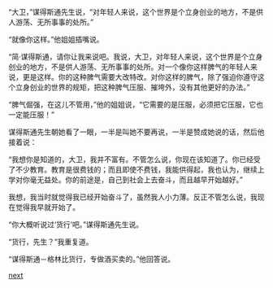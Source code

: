 
“大卫，”谋得斯通先生说，“对年轻人来说，这个世界是个立身创业的地方，不是供人游荡、无所事事的处所。”

“就像你这样。”他姐姐插嘴说。

“简·谋得斯通，请你让我来说吧。我说，大卫，对年轻人来说，这个世界是个立身创业的地方，不是供人游荡、无所事事的处所。对一个像你这样脾气的年轻人来说，更是这样。你的这种脾气需要大改特改。对你这样的脾气，除了强迫你遵守这个立身创业的世界的规矩，把这种脾气压服、摧垮外，没有其他更好的办法。”

“脾气倔强，在这儿不管用，”他的姐姐说，“它需要的是压服，必须把它压服，它也一定能压服！”

谋得斯通先生朝她看了一眼，一半是叫她不要再说，一半是赞成她说的话，然后他接着说：

“我想你是知道的，大卫，我并不富有。不管怎么说，你现在该知道了。你已经受了不少教育。教育是很费钱的；而且即使不费钱，我能供得起，我也认为，继续上学对你毫无益处。你的前途是，自己到社会上去奋斗，而且越早开始越好。”

我想，我当时就觉得我已经开始奋斗了，虽然我人小力薄。反正不管怎么说，我现在觉得我早就开始了。

“你大概听说过‘货行’吧。”谋得斯通先生说。

“货行，先生？”我重复道。

“谋得斯通－格林比货行，专做酒买卖的。”他回答说。

[next](page150.md)